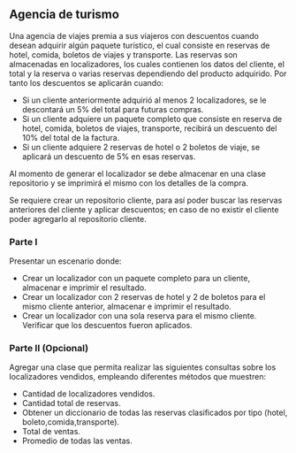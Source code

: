 ## Agencia de turismo
Una agencia de viajes premia a sus viajeros con descuentos cuando desean adquirir algún paquete turístico, el cual consiste en reservas de hotel, comida, boletos de viajes y transporte. Las reservas son almacenadas en localizadores, los cuales contienen los datos del cliente, el total y la reserva o varias reservas dependiendo del producto adquirido. Por tanto los descuentos se aplicarán cuando:

- Si un cliente anteriormente adquirió al menos 2 localizadores, se le descontará un 5% del total para futuras compras.
- Si un cliente adquiere un paquete completo que consiste en reserva de hotel, comida, boletos de viajes, transporte, recibirá un descuento del 10% del total de la factura.
- Si un cliente adquiere 2 reservas de hotel o 2 boletos de viaje, se aplicará un descuento de 5% en esas reservas.

Al momento de generar el localizador se debe almacenar en una clase repositorio y se imprimirá el mismo con los detalles de la compra.

Se requiere crear un repositorio cliente, para así poder buscar las reservas anteriores del cliente y aplicar descuentos; en caso de no existir el cliente poder agregarlo al repositorio cliente.


### Parte I

Presentar un escenario donde:

- Crear un localizador con un paquete completo para un cliente, almacenar e imprimir el resultado.
- Crear un localizador con 2 reservas de hotel y 2 de boletos para el mismo cliente anterior, almacenar e imprimir el resultado.
- Crear un localizador con una sola reserva para el mismo cliente.
Verificar que los descuentos fueron aplicados.


### Parte II (Opcional)

Agregar una clase que permita realizar las siguientes consultas sobre los localizadores vendidos, empleando diferentes métodos que muestren:


- Cantidad de localizadores vendidos.
- Cantidad total de reservas.
- Obtener un diccionario de todas las reservas clasificados por tipo (hotel, boleto,comida,transporte).
- Total de ventas.
- Promedio de todas las ventas.
